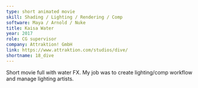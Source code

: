 ```yaml
---
type: short animated movie
skill: Shading / Lighting / Rendering / Comp
software: Maya / Arnold / Nuke
title: Kaisa Water
year: 2017
role: CG supervisor
company: Attraktion! GmbH
link: https://www.attraktion.com/studios/dive/
shortname: 18_dive
---
```


Short movie full with water FX. My job was to create lighting/comp workflow and manage lighting artists.